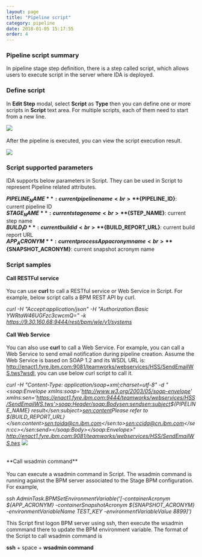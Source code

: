 ```yaml
---
layout: page
title: "Pipeline script"
category: pipeline
date: 2018-01-05 15:17:55
order: 4
---
```

### Pipeline script summary

  In pipeline stage step definition, there is a step called script, which allows users to execute script in the server where IDA is deployed.

### Define script

  In **Edit Step** modal, select **Script** as **Type** then you can define one or more scripts in **Script** text area. For multiple scripts, each of them need to start from a new line.
  
  ![][pipeline_create_script]
  <br>
  <br>
  After the pipeline is executed, you can view the script execution result.
  
  ![][pipeline_script_result]  
  
### Script supported parameters
  
  IDA supports below parameters in Script. They can be used in Script to represent Pipeline related attributes.
  
  **${PIPELINE_NAME}**: current pipeline name
  <br>
  **${PIPELINE_ID}**: current pipeline ID
  <br>
  **${STAGE_NAME}**: current stage name
  <br>
  **${STEP_NAME}**: current step name
  <br>
  **${BUILD_ID}**: current build id
  <br>
  **${BUILD_REPORT_URL}**: current build report URL
  <br>
  **${APP_ACRONYM}**: current processApp acronym name
  <br>
  **${SNAPSHOT_ACRONYM}**: current snapshot acronym name
  
### Script samples
**Call RESTFul service**
  <br>
  <br>
   You can use **curl** to call a RESTful service or Web Service in Script. For example, below script calls a BPM REST API by curl.
  
  *curl -H "Accept:application/json" -H "Authorization:Basic YWRtaW46UGFzc3cwcmQ=" -k https://9.30.160.68:9444/rest/bpm/wle/v1/systems*
  <br>
  <br>
  **Call Web Service** 
  <br>
  <br>
  You can also use **curl** to call a Web Service.  For example, you can call a Web Service to send email notification during pipeline creation. Assume the Web Service is based on SOAP 1.2 and its WSDL URL is: http://enact1.fyre.ibm.com:9081/teamworks/webservices/HSS/SendEmailWS.tws?wsdl, you can use below curl script to call it.

*curl -H "Content-Type: application/soap+xml;charset=utf-8" -d "<soap:Envelope xmlns:soap='http://www.w3.org/2003/05/soap-envelope' xmlns:sen='https://enact1.fyre.ibm.com:9444/teamworks/webservices/HSS/SendEmailWS.tws'><soap:Header/><soap:Body><sen:send><sen:subject>${PIPELINE_NAME} result</sen:subject><sen:content>Please refer to ${BUILD_REPORT_URL}</sen:content><sen:to>ida@cn.ibm.com</sen:to><sen:cc>ida@cn.ibm.com</sen:cc></sen:send></soap:Body></soap:Envelope>" http://enact1.fyre.ibm.com:9081/teamworks/webservices/HSS/SendEmailWS.tws*
![][pipeline_email_script]

  <br> 
  **Call wsadmin command**
  <br>
  <br>
   You can execute a wsadmin command in Script. The wsadmin command is running against the BPM server associated to the Stage BPM configuration. For example,
  
  *ssh AdminTask.BPMSetEnvironmentVariable('[-containerAcronym ${APP_ACRONYM} -containerSnapshotAcronym ${SNAPSHOT_ACRONYM} -environmentVariableName TEST_KEY -environmentVariableValue 8899]')*
  
  This Script first logon BPM server using ssh, then execute the wsadmin commmand there to update the BPM environment variable. The format of the Script to call wsadmin command is 

**ssh** + space + **wsadmin command**

[pipeline_create_script]: ../images/pipeline/pipeline_create_script.png
[pipeline_script_result]: ../images/pipeline/pipeline_script_result.png 
[pipeline_email_script]: ../images/pipeline/pipeline_email_script.png 
